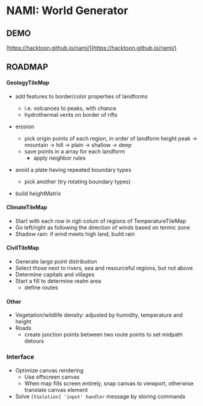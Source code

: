 # NAMI: World Generator

## DEMO

[https://hacktoon.github.io/nami/](https://hacktoon.github.io/nami/)


## ROADMAP
#### GeologyTileMap
- add features to border/color properties of landforms
  - i.e. volcanoes to peaks, with chance
  - hydrothermal vents on border of rifts
- erosion
  - pick origin points of each region, in order of landform height
    peak -> mountain -> hill -> plain -> shallow -> deep
  - save points in a array for each landform
    - apply neighbor rules

- avoid a plate having repeated boundary types
  - pick another (try rotating boundary types)
- build heightMatrix


#### ClimateTileMap
- Start with each row in righ colum of regions of TemperatureTileMap
- Go left/right as following the direction of winds based on termic zone
- Shadow rain: if wind meets high land, build rain

#### CivilTileMap
- Generate large point distribution
- Select those next to rivers, sea and resourceful regions, but not above
- Determine capitals and villages
- Start a fill to determine realm area
  - define routes

#### Other
- Vegetation/wildlife density: adjusted by humidity, temperature and height
- Roads
  - create junction points between two route points to set midpath detours

### Interface
- Optimize canvas rendering
  - Use offscreen canvas
  - When map fills screen entirely, snap canvas to viewport,
    otherwise translate canvas element
- Solve `[Violation] 'input' handler` message by storing commands